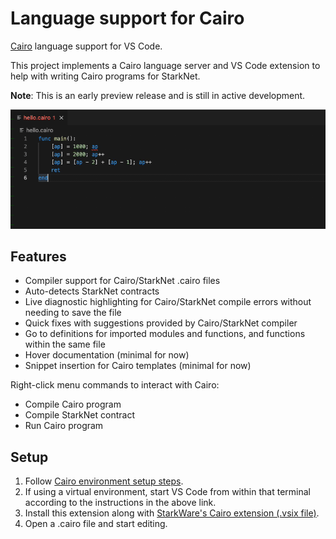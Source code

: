 # Language support for Cairo

[Cairo](https://www.cairo-lang.org/) language support for VS Code.

This project implements a Cairo language server and VS Code extension to help with writing Cairo programs for StarkNet.

**Note**: This is an early preview release and is still in active development.

![](images/main.gif)

## Features

- Compiler support for Cairo/StarkNet .cairo files
- Auto-detects StarkNet contracts
- Live diagnostic highlighting for Cairo/StarkNet compile errors without needing to save the file
- Quick fixes with suggestions provided by Cairo/StarkNet compiler
- Go to definitions for imported modules and functions, and functions within the same file 
- Hover documentation (minimal for now)
- Snippet insertion for Cairo templates (minimal for now)

Right-click menu commands to interact with Cairo:
- Compile Cairo program
- Compile StarkNet contract
- Run Cairo program

## Setup

1. Follow [Cairo environment setup steps](https://www.cairo-lang.org/docs/quickstart.html).
2. If using a virtual environment, start VS Code from within that terminal according to the instructions in the above link.
3. Install this extension along with [StarkWare's Cairo extension (.vsix file)](https://github.com/starkware-libs/cairo-lang/releases).
4. Open a .cairo file and start editing.
